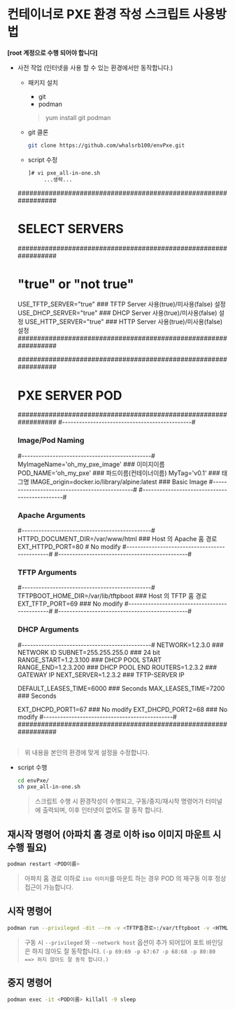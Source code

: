 # 컨테이너로 PXE 환경 작성 스크립트 사용방법
**[root 계정으로 수행 되어야 합니다]**
* 사전 작업 (인터넷을 사용 할 수 있는 환경에서만 동작합니다.)
   - 패키지 설치
      + git
      + podman
     > yum install git podman
     
   - git 클론
      ```bash
      git clone https://github.com/whalsrb100/envPxe.git
      ```
   - script 수정
     ```bash
     ]# vi pxe_all-in-one.sh
          ...생략...
    ################################################################
    # SELECT SERVERS
    ################################################################
    # "true" or "not true"
    USE_TFTP_SERVER="true" ### TFTP Server 사용(true)/미사용(false) 설정
    USE_DHCP_SERVER="true" ### DHCP Server 사용(true)/미사용(false) 설정
    USE_HTTP_SERVER="true" ### HTTP Server 사용(true)/미사용(false) 설정
    ################################################################
    
    ################################################################
    # PXE SERVER POD
    ################################################################
    #----------------------------------------------#
    ### Image/Pod Naming ###
    #----------------------------------------------#
     MyImageName='oh_my_pxe_image' ### 이미지이름
        POD_NAME='oh_my_pxe'   ### 파드이름(컨테이너이름)
           MyTag='v0.1'    ### 태그명
    IMAGE_origin=docker.io/library/alpine:latest ### Basic Image
    #----------------------------------------------#
    #----------------------------------------------#
    ### Apache Arguments ###
    #----------------------------------------------#
    HTTPD_DOCUMENT_DIR=/var/www/html ### Host 의 Apache 홈 경로
    EXT_HTTPD_PORT=80 # No modify
    #----------------------------------------------#
    #----------------------------------------------#
    ### TFTP Arguments  ###
    #----------------------------------------------#
    TFTPBOOT_HOME_DIR=/var/lib/tftpboot ### Host 의 TFTP 홈 경로
    EXT_TFTP_PORT=69 ### No modify
    #----------------------------------------------#
    #----------------------------------------------#
    ### DHCP Arguments  ###
    #----------------------------------------------#
        NETWORK=1.2.3.0       ### NETWORK ID
         SUBNET=255.255.255.0 ### 24 bit
    RANGE_START=1.2.3.100     ### DHCP POOL START
      RANGE_END=1.2.3.200     ### DHCP POOL END
        ROUTERS=1.2.3.2       ### GATEWAY IP
    NEXT_SERVER=1.2.3.2       ### TFTP-SERVER IP
    
    DEFAULT_LEASES_TIME=6000  ### Seconds
        MAX_LEASES_TIME=7200  ### Seconds
    
    EXT_DHCPD_PORT1=67 ### No modify
    EXT_DHCPD_PORT2=68 ### No modify
    #----------------------------------------------#
    ################################################################
     ```
> 위 내용을 본인의 환경에 맞게 설정을 수정합니다.

   - script 수행
     ```bash
     cd envPxe/
     sh pxe_all-in-one.sh
     ```
     > 스크립트 수행 시 환경작성이 수행되고, 구동/중지/재시작 명령어가 터미널에 출력되며, 이후 인터넷이 없어도 잘 동작 합니다.

## 재시작 명령어 (아파치 홈 경로 이하 iso 이미지 마운트 시 수행 필요)
```bash
podman restart <POD이름>
```
> 아파치 홈 경로 이하로 `iso 이미지`를 마운트 하는 경우 POD 의 재구동 이후 정상 접근이 가능합니다.


## 시작 명령어
```bash
podman run --privileged -dit --rm -v <TFTP홈경로>:/var/tftpboot -v <HTML홈경로>:/var/www/localhost/htdocs -p 69:69 -p 67:67 -p 68:68 -p 80:80 --network host --name <POD이름> <이미지명>:<태그명>
```
> 구동 시 `--privileged` 와 `--network host` 옵션이 추가 되어있어 포트 바인딩은 하지 않아도 잘 동작합니다.
> `(-p 69:69 -p 67:67 -p 68:68 -p 80:80 ==> 하지 않아도 잘 동작 합니다.)`


## 중지 명령어
```bash
podman exec -it <POD이름> killall -9 sleep
```


